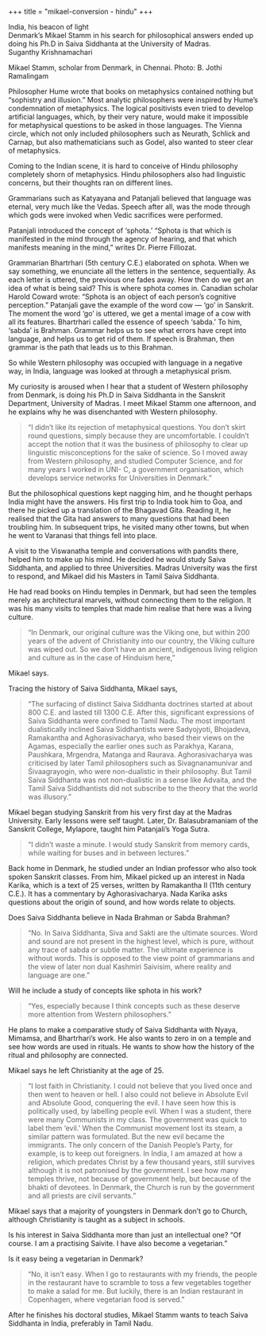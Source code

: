+++
title = "mikael-conversion - hindu"
+++

India, his beacon of light  
Denmark’s Mikael Stamm in his search for philosophical answers ended up doing his Ph.D in Saiva Siddhanta at the University of Madras.  
Suganthy Krishnamachari


Mikael Stamm, scholar from Denmark, in Chennai. Photo: B. Jothi Ramalingam

Philosopher Hume wrote that books on metaphysics contained nothing but “sophistry and illusion.” Most analytic philosophers were inspired by Hume’s condemnation of metaphysics. The logical positivists even tried to develop artificial languages, which, by their very nature, would make it impossible for metaphysical questions to be asked in those languages. The Vienna circle, which not only included philosophers such as Neurath, Schlick and Carnap, but also mathematicians such as Godel, also wanted to steer clear of metaphysics.

Coming to the Indian scene, it is hard to conceive of Hindu philosophy completely shorn of metaphysics. Hindu philosophers also had linguistic concerns, but their thoughts ran on different lines.

Grammarians such as Katyayana and Patanjali believed that language was eternal, very much like the Vedas. Speech after all, was the mode through which gods were invoked when Vedic sacrifices were performed.

Patanjali introduced the concept of ‘sphota.’ “Sphota is that which is manifested in the mind through the agency of hearing, and that which manifests meaning in the mind,” writes Dr. Pierre Filliozat.

Grammarian Bhartrhari (5th century C.E.) elaborated on sphota. When we say something, we enunciate all the letters in the sentence, sequentially. As each letter is uttered, the previous one fades away. How then do we get an idea of what is being said? This is where sphota comes in. Canadian scholar Harold Coward wrote: “Sphota is an object of each person’s cognitive perception.” Patanjali gave the example of the word cow — ‘go’ in Sanskrit. The moment the word ‘go’ is uttered, we get a mental image of a cow with all its features. Bhartrhari called the essence of speech ‘sabda.’ To him, ‘sabda’ is Brahman. Grammar helps us to see what errors have crept into language, and helps us to get rid of them. If speech is Brahman, then grammar is the path that leads us to this Brahman.

So while Western philosophy was occupied with language in a negative way, in India, language was looked at through a metaphysical prism.

My curiosity is aroused when I hear that a student of Western philosophy from Denmark, is doing his Ph.D in Saiva Siddhanta in the Sanskrit Department, University of Madras. I meet Mikael Stamm one afternoon, and he explains why he was disenchanted with Western philosophy. 

> “I didn’t like its rejection of metaphysical questions. You don’t skirt round questions, simply because they are uncomfortable. I couldn’t accept the notion that it was the business of philosophy to clear up linguistic misconceptions for the sake of science. So I moved away from Western philosophy, and studied Computer Science, and for many years I worked in UNI- C, a government organisation, which develops service networks for Universities in Denmark.”

But the philosophical questions kept nagging him, and he thought perhaps India might have the answers. His first trip to India took him to Goa, and there he picked up a translation of the Bhagavad Gita. Reading it, he realised that the Gita had answers to many questions that had been troubling him. In subsequent trips, he visited many other towns, but when he went to Varanasi that things fell into place.

A visit to the Viswanatha temple and conversations with pandits there, helped him to make up his mind. He decided he would study Saiva Siddhanta, and applied to three Universities. Madras University was the first to respond, and Mikael did his Masters in Tamil Saiva Siddhanta.

He had read books on Hindu temples in Denmark, but had seen the temples merely as architectural marvels, without connecting them to the religion. It was his many visits to temples that made him realise that here was a living culture.

> “In Denmark, our original culture was the Viking one, but within 200 years of the advent of Christianity into our country, the Viking culture was wiped out. So we don’t have an ancient, indigenous living religion and culture as in the case of Hinduism here,” 

Mikael says.

Tracing the history of Saiva Siddhanta, Mikael says, 

> “The surfacing of distinct Saiva Siddhanta doctrines started at about 800 C.E. and lasted till 1300 C.E. After this, significant expressions of Saiva Siddhanta were confined to Tamil Nadu. The most important dualistically inclined Saiva Siddhantists were Sadyojyoti, Bhojadeva, Ramakantha and Aghorasivacharya, who based their views on the Agamas, especially the earlier ones such as Parakhya, Karana, Paushkara, Mrgendra, Matanga and Raurava. Aghorasivacharya was criticised by later Tamil philosophers such as Sivagnanamunivar and Śivaagrayogin, who were non-dualistic in their philosophy. But Tamil Saiva Siddhanta was not non-dualistic in a sense like Advaita, and the Tamil Saiva Siddhantists did not subscribe to the theory that the world was illusory.”

Mikael began studying Sanskrit from his very first day at the Madras University. Early lessons were self taught. Later, Dr. Balasubramaniam of the Sanskrit College, Mylapore, taught him Patanjali’s Yoga Sutra.

> “I didn’t waste a minute. I would study Sanskrit from memory cards, while waiting for buses and in between lectures.”

Back home in Denmark, he studied under an Indian professor who also took spoken Sanskrit classes. From him, Mikael picked up an interest in Nada Karika, which is a text of 25 verses, written by Ramakantha II (11th century C.E.). It has a commentary by Aghorasivacharya. Nada Karika asks questions about the origin of sound, and how words relate to objects.

Does Saiva Siddhanta believe in Nada Brahman or Sabda Brahman? 

> “No. In Saiva Siddhanta, Siva and Sakti are the ultimate sources. Word and sound are not present in the highest level, which is pure, without any trace of sabda or subtle matter. The ultimate experience is without words. This is opposed to the view point of grammarians and the view of later non dual Kashmiri Saivisim, where reality and language are one.”

Will he include a study of concepts like sphota in his work? 

> “Yes, especially because I think concepts such as these deserve more attention from Western philosophers.” 

He plans to make a comparative study of Saiva Siddhanta with Nyaya, Mimamsa, and Bhartrhari’s work. He also wants to zero in on a temple and see how words are used in rituals. He wants to show how the history of the ritual and philosophy are connected.

Mikael says he left Christianity at the age of 25. 

> “I lost faith in Christianity. I could not believe that you lived once and then went to heaven or hell. I also could not believe in Absolute Evil and Absolute Good, conquering the evil. I have seen how this is politically used, by labelling people evil. When I was a student, there were many Communists in my class. The government was quick to label them ‘evil.’ When the Communist movement lost its steam, a similar pattern was formulated. But the new evil became the immigrants. The only concern of the Danish People’s Party, for example, is to keep out foreigners. In India, I am amazed at how a religion, which predates Christ by a few thousand years, still survives although it is not patronised by the government. I see how many temples thrive, not because of government help, but because of the bhakti of devotees. In Denmark, the Church is run by the government and all priests are civil servants.”

Mikael says that a majority of youngsters in Denmark don’t go to Church, although Christianity is taught as a subject in schools.

Is his interest in Saiva Siddhanta more than just an intellectual one? “Of course. I am a practising Saivite. I have also become a vegetarian.”

Is it easy being a vegetarian in Denmark? 

> “No, it isn’t easy. When I go to restaurants with my friends, the people in the restaurant have to scramble to toss a few vegetables together to make a salad for me. But luckily, there is an Indian restaurant in Copenhagen, where vegetarian food is served.”

After he finishes his doctoral studies, Mikael Stamm wants to teach Saiva Siddhanta in India, preferably in Tamil Nadu.

